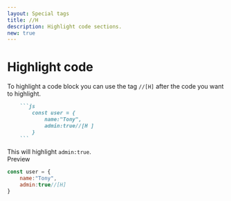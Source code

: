 ```yaml
---
layout: Special tags
title: //H
description: Highlight code sections.
new: true
---
```


# Highlight code
To highlight a code block you can use the tag `//[H]` after the code you want to highlight.
```markdown
    ```js
        const user = {
            name:"Tony",
            admin:true//[H ]
        }
    ```
```
This will highlight `admin:true`.<br>
Preview
```js
const user = {
    name:"Tony",
    admin:true//[H]
}
```